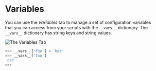 # Variables

You can use the *Variables* tab to manage a set of configuration variables that you can access from your scripts with the `__vars__` dictionary. The `__vars__` dictionary has string keys and string values.

![The Variables Tab](https://dl.dropboxusercontent.com/u/8112069/scripting-autodesk-revit-with-revitpythonshell/variables.png)

```python
>>> __vars__['foo'] = 'bar'
>>> __vars__['foo']
'bar'
>>>
````

